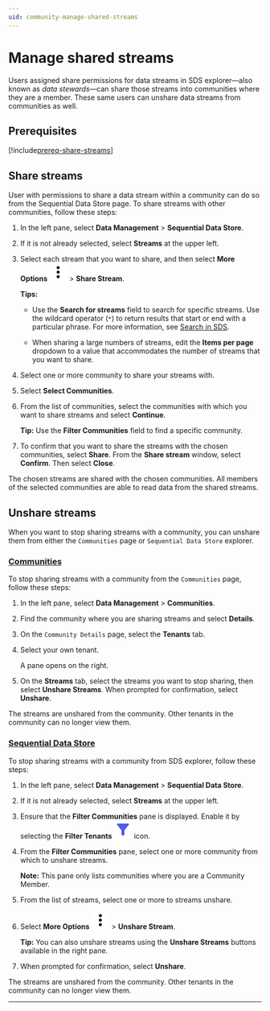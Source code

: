 ```yaml
---
uid: community-manage-shared-streams
---
```


# Manage shared streams 

Users assigned share permissions for data streams in SDS explorer—also known as _data stewards_—can share those streams into communities where they are a member. These same users can unshare data streams from communities as well.

## Prerequisites

[!include[prereq-share-streams](includes/prereq-share-streams.md)]

## Share streams

User with permissions to share a data stream within a community can do so from the Sequential Data Store page. To share streams with other communities, follow these steps:

1. In the left pane, select **Data Management** > **Sequential Data Store**.

1. If it is not already selected, select **Streams** at the upper left.

1. Select each stream that you want to share, and then select **More Options** ![More Options](../_icons/dots-vertical.svg) > **Share Stream**.

    **Tips:** 

    * Use the **Search for streams** field to search for specific streams. Use the wildcard operator (`*`) to return results that start or end with a particular phrase. For more information, see [Search in SDS](xref:sdsSearching).

    * When sharing a large numbers of streams, edit the **Items per page** dropdown to a value that accommodates the number of streams that you want to share.

1. Select one or more community to share your streams with.

1. Select **Select Communities**.

1. From the list of communities, select the communities with which you want to share streams and select **Continue**. 

    **Tip:** Use the **Filter Communities** field to find a specific community.
    
1. To confirm that you want to share the streams with the chosen communities, select **Share**. From the **Share stream** window, select **Confirm**. Then select **Close**.

The chosen streams are shared with the chosen communities. All members of the selected communities are able to read data from the shared streams.

## Unshare streams

When you want to stop sharing streams with a community, you can unshare them from either the `Communities` page or `Sequential Data Store` explorer.

### [Communities](#tab/communities)

To stop sharing streams with a community from the `Communities` page, follow these steps:

1. In the left pane, select **Data Management** > **Communities**.

1. Find the community where you are sharing streams and select **Details**.

1. On the `Community Details` page, select the **Tenants** tab.

1. Select your own tenant.

   A pane opens on the right.

1. On the **Streams** tab, select the streams you want to stop sharing, then select **Unshare Streams**. When prompted for confirmation, select **Unshare**.

The streams are unshared from the community. Other tenants in the community can no longer view them.

### [Sequential Data Store](#tab/sds)

To stop sharing streams with a community from SDS explorer, follow these steps:

1. In the left pane, select **Data Management** > **Sequential Data Store**.

1. If it is not already selected, select **Streams** at the upper left.

1. Ensure that the **Filter Communities** pane is displayed. Enable it by selecting the **Filter Tenants** ![Filter Tenants](../_icons/filter.svg) icon. 

1. From the **Filter Communities** pane, select one or more community from which to unshare streams.

    **Note:** This pane only lists communities where you are a Community Member.

1. From the list of streams, select one or more to streams unshare. 

1. Select **More Options** ![More Options](../_icons/dots-vertical.svg) > **Unshare Stream**. 

    **Tip:** You can also unshare streams using the **Unshare Streams** buttons available in the right pane.

1. When prompted for confirmation, select **Unshare**.

The streams are unshared from the community. Other tenants in the community can no longer view them.

***
